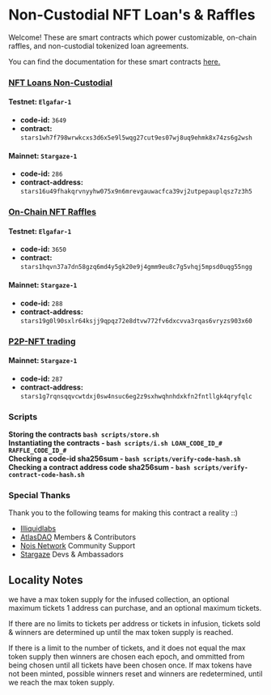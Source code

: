 # Non-Custodial NFT Loan's & Raffles
Welcome! These are smart contracts which power customizable, on-chain raffles, and non-custodial tokenized loan agreements. 

You can find the documentation for these smart contracts [here.](https://docs.atlasdao.zone/introduction/welcome)


<!-- |   Type                            |     Raffles   |   Loans   |
| --------------------------------- | --------| --------------|
|   *code-id*                       | `3630`  |`3631`|
| *contract-addr*                  | ``        |``| -->



### [NFT Loans Non-Custodial](./contracts/nft-loan/README.md)
#### Testnet: `Elgafar-1`
- **code-id:** `3649`
- **contract:** `stars1wh7f798wrwkcxs3d6x5e9l5wqg27cut9es07wj8uq9ehmk8x74zs6g2wsh`
#### Mainnet: `Stargaze-1`
- **code-id:** `286`
- **contract-address:** `stars16u49fhakqrvnyyhw075x9n6mrevgauwacfca39vj2utpepauplqsz7z3h5`

### [On-Chain NFT Raffles](./contracts//raffles/README.md)
#### Testnet: `Elgafar-1`
- **code-id:** `3650`
- **contract:** `stars1hqvn37a7dn58gzq6md4y5gk20e9j4gmm9eu8c7g5vhqj5mpsd0uqg55ngg`
#### Mainnet: `Stargaze-1`
- **code-id:** `288`
- **contract-address:** `stars19g0l90sxlr64ksjj9qpqz72e8dtvw772fv6dxcvva3rqas6vryzs903x60`

### [P2P-NFT trading](./contracts//p2p-trading/README.md)
#### Mainnet: `Stargaze-1`
- **code-id:** `287`
- **contract-address:** `stars1g7rqnsqqvcwtdxj0sw4nsuc6eg2z9sxhwqhnhdxkfn2fntllgk4qryfqlc`





### Scripts 
**Storing the contracts `bash scripts/store.sh`**\
**Instantiating the contracts - `bash scripts/i.sh LOAN_CODE_ID_# RAFFLE_CODE_ID_#`**\
**Checking a code-id sha256sum - `bash scripts/verify-code-hash.sh`**\
**Checking a contract address code sha256sum  - `bash scripts/verify-contract-code-hash.sh`**

### Special Thanks
Thank you to the following teams for making this contract a reality ::)
* [Illiquidlabs](https://github.com/illiquidly)
* [AtlasDAO](https://atlasdao.zone) Members & Contributors
* [Nois Network](https://nois.network) Community Support
* [Stargaze](https://stargaze.zone) Devs & Ambassadors



## Locality Notes
we have a max token supply for the infused collection, an optional maximum tickets 1 address can purchase, and an optional maximum tickets. 


If there are no limits to tickets per address or tickets in infusion, tickets sold & winners are determined up until the max token supply is reached. 

If there is a limit to the number of tickets, and it does not equal the max token supply then winners are chosen each epoch, and ommitted from being chosen until all tickets have been chosen once. If max tokens have not been minted, possible winners reset and winners are redetermined, until we reach the max token supply. 